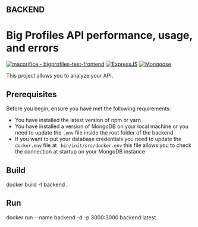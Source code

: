## BACKEND
# Big Profiles API performance, usage, and errors

[![macorifice - bigprofiles-test-frontend](https://img.shields.io/static/v1?label=macorifice&message=bigprofiles-test-frontend&color=blue&logo=github)](https://github.com/macorifice/bigprofiles-test-frontend) [![ExpressJS](https://img.shields.io/badge/ExpressJS-~4.16.1-yellow)](https://expressjs.com/) [![Mongoose](https://img.shields.io/badge/Mongoose-~^5.12.7-darkred)](https://mongoosejs.com/)

This project allows you to analyze your API.

## Prerequisites

Before you begin, ensure you have met the following requirements:
* You have installed the latest version of npm or yarn
* You have installed a version of MongoDB on your local machine or you need to update the `.env` file inside the root folder of the backend
* If you want to put your database credentials you need to update the `docker.env` file at ` bin/init/src/docker.env` this file allows you to check the connection at startup on your MongoDB instance
## Build
docker build -t backend .

## Run
docker run --name backend -d -p 3000:3000 backend:latest
